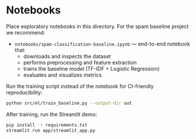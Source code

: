 # Notebooks

Place exploratory notebooks in this directory. For the spam baseline project we recommend:

- `notebooks/spam-classification-baseline.ipynb` — end-to-end notebook that:
  - downloads and inspects the dataset
  - performs preprocessing and feature extraction
  - trains the baseline model (TF-IDF + Logistic Regression)
  - evaluates and visualizes metrics

Run the training script instead of the notebook for CI-friendly reproducibility:

```bash
python src/ml/train_baseline.py --output-dir out
```

After training, run the Streamlit demo:

```bash
pip install -r requirements.txt
streamlit run app/streamlit_app.py
```
